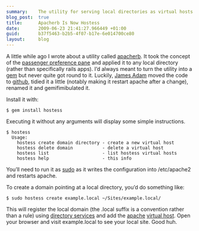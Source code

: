 ```yaml
---
summary:    The utility for serving local directories as virtual hosts in a local apache installation has been gemificated and moved to github
blog_post:  true
title:      Apacherb Is Now Hostess
date:       2009-06-23 21:41:27.966449 +01:00
guid:       b37f5463-b2b5-4f07-b17e-6e014700ce80
layout:     blog
---
```


A little while ago I wrote about a utility called
[apacherb](/blog/2008-12-15-a-utility-to-manage-apache-virtual-hosts-on-a-mac-like-the-passenger-pref-pane-but-for-simple-static-sites).
It took the concept of the [passenger preference
pane](http://www.fngtps.com/2008/06/putting-the-pane-back-into-deployment)
and applied it to any local directory (rather than specifically rails
apps). I’d always meant to turn the utility into a
[gem](http://rubygems.org/) but never quite got round to it. Luckily,
[James Adam](http://interblah.net/) moved the code to
[github](http://github.com/lazyatom/hostess/tree/master), tidied it a
little (notably making it restart apache after a change), renamed it and
gemifimibulated it.

Install it with:

``` code
$ gem install hostess
```

Executing it without any arguments will display some simple
instructions.

``` code
$ hostess
  Usage:
    hostess create domain directory - create a new virtual host
    hostess delete domain           - delete a virtual host
    hostess list                    - list hostess virtual hosts
    hostess help                    - this info
```

You’ll need to run it as [sudo](http://en.wikipedia.org/wiki/Sudo) as it
writes the configuration into /etc/apache2 and restarts apache.

To create a domain pointing at a local directory, you’d do something
like:

``` code
$ sudo hostess create example.local ~/Sites/example.local/
```

This will register the local domain (the .local suffix is a convention
rather than a rule) using [directory
services](http://developer.apple.com/opensource/dirservices/) and add
the [apache](http://httpd.apache.org/) [virtual
host](http://httpd.apache.org/docs/1.3/vhosts/). Open your browser and
visit example.local to see your local site. Good huh.
